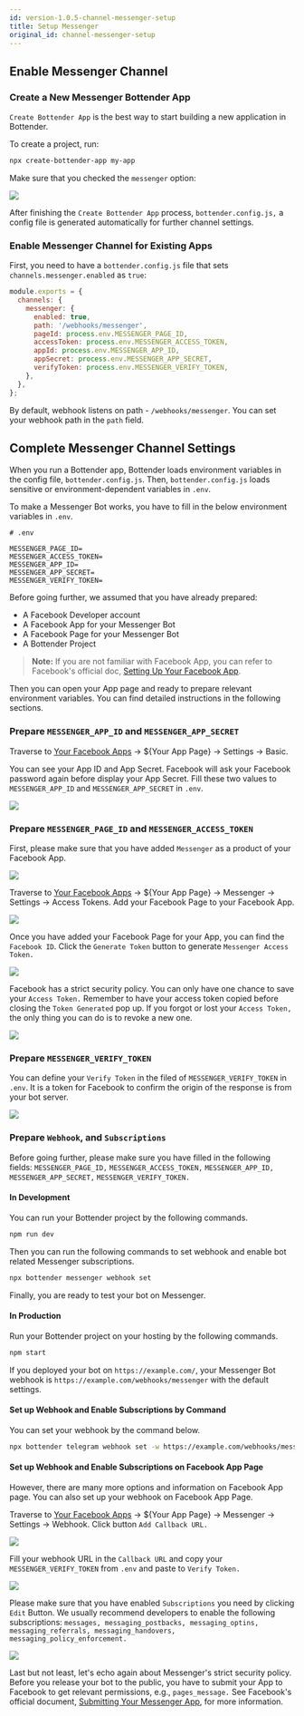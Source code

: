 ```yaml
---
id: version-1.0.5-channel-messenger-setup
title: Setup Messenger
original_id: channel-messenger-setup
---
```


## Enable Messenger Channel

### Create a New Messenger Bottender App

`Create Bottender App` is the best way to start building a new application in Bottender.

To create a project, run:

```sh
npx create-bottender-app my-app
```

Make sure that you checked the `messenger` option:

![](https://user-images.githubusercontent.com/3382565/67851223-f2b7f200-fb44-11e9-960a-4f58d68ab37d.png)

After finishing the `Create Bottender App` process, `bottender.config.js,` a config file is generated automatically for further channel settings.

### Enable Messenger Channel for Existing Apps

First, you need to have a `bottender.config.js` file that sets `channels.messenger.enabled` as `true`:

```js
module.exports = {
  channels: {
    messenger: {
      enabled: true,
      path: '/webhooks/messenger',
      pageId: process.env.MESSENGER_PAGE_ID,
      accessToken: process.env.MESSENGER_ACCESS_TOKEN,
      appId: process.env.MESSENGER_APP_ID,
      appSecret: process.env.MESSENGER_APP_SECRET,
      verifyToken: process.env.MESSENGER_VERIFY_TOKEN,
    },
  },
};
```

By default, webhook listens on path - `/webhooks/messenger`.
You can set your webhook path in the `path` field.

## Complete Messenger Channel Settings

When you run a Bottender app, Bottender loads environment variables in the config file, `bottender.config.js`. Then, `bottender.config.js` loads sensitive or environment-dependent variables in `.env`.

To make a Messenger Bot works, you have to fill in the below environment variables in `.env`.

```
# .env

MESSENGER_PAGE_ID=
MESSENGER_ACCESS_TOKEN=
MESSENGER_APP_ID=
MESSENGER_APP_SECRET=
MESSENGER_VERIFY_TOKEN=
```

Before going further, we assumed that you have already prepared:

- A Facebook Developer account
- A Facebook App for your Messenger Bot
- A Facebook Page for your Messenger Bot
- A Bottender Project

> **Note:** If you are not familiar with Facebook App, you can refer to Facebook's official doc, [Setting Up Your Facebook App](https://developers.facebook.com/docs/messenger-platform/getting-started/app-setup/).

Then you can open your App page and ready to prepare relevant environment variables. You can find detailed instructions in the following sections.

### Prepare `MESSENGER_APP_ID` and `MESSENGER_APP_SECRET`

Traverse to [Your Facebook Apps](https://developers.facebook.com/apps) → \${Your App Page} → Settings → Basic.

You can see your App ID and App Secret. Facebook will ask your Facebook password again before display your App Secret. Fill these two values to `MESSENGER_APP_ID` and `MESSENGER_APP_SECRET` in `.env`.

![](https://user-images.githubusercontent.com/662387/71390359-fe9ecc80-263a-11ea-9a3a-e7188992e471.png)

### Prepare `MESSENGER_PAGE_ID` and `MESSENGER_ACCESS_TOKEN`

First, please make sure that you have added `Messenger` as a product of your Facebook App.

![](https://user-images.githubusercontent.com/662387/71392717-19297380-2644-11ea-9bea-4362d0cc72c3.png)

Traverse to [Your Facebook Apps](https://developers.facebook.com/apps) → \${Your App Page} → Messenger → Settings → Access Tokens. Add your Facebook Page to your Facebook App.

![](https://user-images.githubusercontent.com/662387/71392720-19c20a00-2644-11ea-9961-97b39fef24c2.png)

Once you have added your Facebook Page for your App, you can find the `Facebook ID`. Click the `Generate Token` button to generate `Messenger Access Token.`

![](https://user-images.githubusercontent.com/662387/71392721-19c20a00-2644-11ea-8b61-ea3f97296b5e.png)

Facebook has a strict security policy. You can only have one chance to save your `Access Token.` Remember to have your access token copied before closing the `Token Generated` pop up. If you forgot or lost your `Access Token,` the only thing you can do is to revoke a new one.

![](https://user-images.githubusercontent.com/662387/71392723-1a5aa080-2644-11ea-874d-0d21b1e0da17.png)

### Prepare `MESSENGER_VERIFY_TOKEN`

You can define your `Verify Token` in the filed of `MESSENGER_VERIFY_TOKEN` in `.env`. It is a token for Facebook to confirm the origin of the response is from your bot server.

![](https://user-images.githubusercontent.com/662387/71392880-cb613b00-2644-11ea-928f-7941a6d955d0.png)

### Prepare `Webhook`, and `Subscriptions`

Before going further, please make sure you have filled in the following fields: `MESSENGER_PAGE_ID,` `MESSENGER_ACCESS_TOKEN,` `MESSENGER_APP_ID,` `MESSENGER_APP_SECRET,` `MESSENGER_VERIFY_TOKEN.`

#### In Development

You can run your Bottender project by the following commands.

```sh
npm run dev
```

Then you can run the following commands to set webhook and enable bot related Messenger subscriptions.

```sh
npx bottender messenger webhook set
```

Finally, you are ready to test your bot on Messenger.

#### In Production

Run your Bottender project on your hosting by the following commands.

```sh
npm start
```

If you deployed your bot on `https://example.com/`, your Messenger Bot webhook is `https://example.com/webhooks/messenger` with the default settings.

#### Set up Webhook and Enable Subscriptions by Command

You can set your webhook by the command below.

```sh
npx bottender telegram webhook set -w https://example.com/webhooks/messenger
```

#### Set up Webhook and Enable Subscriptions on Facebook App Page

However, there are many more options and information on Facebook App page. You can also set up your webhook on Facebook App Page.

Traverse to [Your Facebook Apps](https://developers.facebook.com/apps) → \${Your App Page} → Messenger → Settings → Webhook. Click button `Add Callback URL.`

![](https://user-images.githubusercontent.com/662387/71392724-1a5aa080-2644-11ea-9293-37f9570e5ac7.png)

Fill your webhook URL in the `Callback URL` and copy your `MESSENGER_VERIFY_TOKEN` from `.env` and paste to `Verify Token.`

![](https://user-images.githubusercontent.com/662387/71392725-1a5aa080-2644-11ea-8e80-10ea96d19379.png)

Please make sure that you have enabled `Subscriptions` you need by clicking `Edit` Button. We usually recommend developers to enable the following subscriptions: `messages, messaging_postbacks, messaging_optins, messaging_referrals, messaging_handovers, messaging_policy_enforcement.`

![](https://user-images.githubusercontent.com/662387/71398058-3c5f1d80-265a-11ea-98ff-1bc8035ead60.png)

Last but not least, let's echo again about Messenger's strict security policy. Before you release your bot to the public, you have to submit your App to Facebook to get relevant permissions, e.g., `pages_message.` See Facebook's official document, [Submitting Your Messenger App](https://developers.facebook.com/docs/messenger-platform/app-review/), for more information.
